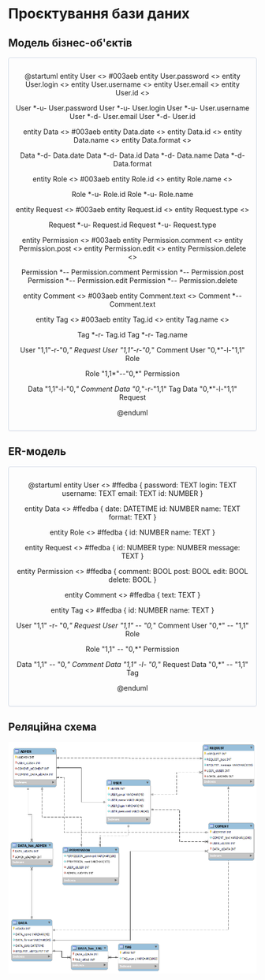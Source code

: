 # Проєктування бази даних

## Модель бізнес-об'єктів

<center style="
    border-radius:4px;
    border: 1px solid #cfd7e6;
    box-shadow: 0 1px 3px 0 rgba(89,105,129,.05), 0 1px 1px 0 rgba(0,0,0,.025);
    padding: 1em;"
>

@startuml
entity User <<ENTITY>> #003aeb
entity User.password <<TEXT>>
entity User.login <<TEXT>>
entity User.username <<TEXT>>
entity User.email <<TEXT>>
entity User.id <<NUMBER>>

User *-u- User.password
User *-u- User.login
User *-u- User.username
User *-d- User.email
User *-d- User.id


entity Data <<ENTITY>> #003aeb
entity Data.date <<DATETIME>>
entity Data.id <<NUMBER>>
entity Data.name <<TEXT>>
entity Data.format <<TEXT>>

Data *-d- Data.date
Data *-d- Data.id
Data *-d- Data.name
Data *-d- Data.format


entity Role <<ENTITY>> #003aeb
entity Role.id <<NUMBER>>
entity Role.name <<TEXT>>

Role *-u- Role.id
Role *-u- Role.name


entity Request <<ENTITY>> #003aeb
entity Request.id <<NUMBER>>
entity Request.type <<NUMBER>>

Request *-u- Request.id
Request *-u- Request.type


entity Permission <<ENTITY>> #003aeb
entity Permission.comment <<BOOL>> 
entity Permission.post <<BOOL>> 
entity Permission.edit <<BOOL>> 
entity Permission.delete <<BOOL>> 

Permission *-- Permission.comment
Permission *-- Permission.post
Permission *-- Permission.edit
Permission *-- Permission.delete


entity Comment <<ENTITY>> #003aeb
entity Comment.text <<TEXT>> 
Comment *-- Comment.text


entity Tag <<ENTITY>> #003aeb
entity Tag.id <<NUMBER>>
entity Tag.name <<TEXT>>

Tag *-r- Tag.id
Tag *-r- Tag.name


User "1,1"-r-"0,*" Request
User "1,1"-r-"0,*" Comment
User "0,*"-l-"1,1" Role

Role "1,1*"--"0,*" Permission

Data "1,1"-l-"0,*" Comment
Data "0,*"-r-"1,1" Tag
Data "0,*"-l-"1,1" Request

@enduml

</center>


## ER-модель

<center style="
    border-radius:4px;
    border: 1px solid #cfd7e6;
    box-shadow: 0 1px 3px 0 rgba(89,105,129,.05), 0 1px 1px 0 rgba(0,0,0,.025);
    padding: 1em;"
>

@startuml
entity User <<ENTITY>> #ffedba {
  password: TEXT
  login: TEXT
  username: TEXT
  email: TEXT
  id: NUMBER
}

entity Data <<ENTITY>> #ffedba {
  date: DATETIME
  id: NUMBER
  name: TEXT
  format: TEXT
}

entity Role <<ENTITY>> #ffedba {
  id: NUMBER
  name: TEXT
}

entity Request <<ENTITY>> #ffedba {
  id: NUMBER
  type: NUMBER
  message: TEXT
}

entity Permission <<ENTITY>> #ffedba {
  comment: BOOL
  post: BOOL
  edit: BOOL
  delete: BOOL
}

entity Comment <<ENTITY>> #ffedba {
  text: TEXT
}

entity Tag <<ENTITY>> #ffedba {
  id: NUMBER
  name: TEXT
}

User "1,1" -r- "0,*" Request
User "1,1" -- "0,*" Comment
User "0,*" -- "1,1" Role

Role "1,1" -- "0,*" Permission

Data "1,1" -- "0,*" Comment
Data "1,1" -l- "0,*" Request
Data "0,*" -- "1,1" Tag

@enduml

</center>

## Реляційна схемa

![relation_scheme](./relationalsscheme1.png)